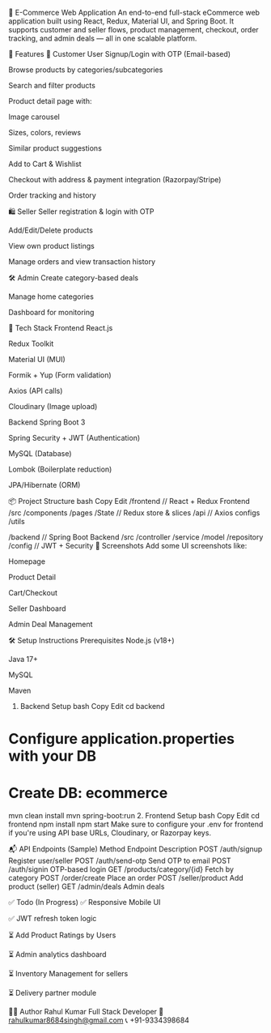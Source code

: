 🛒 E-Commerce Web Application
An end-to-end full-stack eCommerce web application built using React, Redux, Material UI, and Spring Boot. It supports customer and seller flows, product management, checkout, order tracking, and admin deals — all in one scalable platform.

🚀 Features
👤 Customer
User Signup/Login with OTP (Email-based)

Browse products by categories/subcategories

Search and filter products

Product detail page with:

Image carousel

Sizes, colors, reviews

Similar product suggestions

Add to Cart & Wishlist

Checkout with address & payment integration (Razorpay/Stripe)

Order tracking and history

🛍️ Seller
Seller registration & login with OTP

Add/Edit/Delete products

View own product listings

Manage orders and view transaction history

🛠️ Admin
Create category-based deals

Manage home categories

Dashboard for monitoring

🧰 Tech Stack
Frontend
React.js

Redux Toolkit

Material UI (MUI)

Formik + Yup (Form validation)

Axios (API calls)

Cloudinary (Image upload)

Backend
Spring Boot 3

Spring Security + JWT (Authentication)

MySQL (Database)

Lombok (Boilerplate reduction)

JPA/Hibernate (ORM)

📦 Project Structure
bash
Copy
Edit
/frontend         // React + Redux Frontend
/src
  /components
  /pages
  /State          // Redux store & slices
  /api            // Axios configs
  /utils

/backend          // Spring Boot Backend
/src
  /controller
  /service
  /model
  /repository
  /config         // JWT + Security
📸 Screenshots
Add some UI screenshots like:

Homepage

Product Detail

Cart/Checkout

Seller Dashboard

Admin Deal Management

🛠️ Setup Instructions
Prerequisites
Node.js (v18+)

Java 17+

MySQL

Maven

1. Backend Setup
bash
Copy
Edit
cd backend
# Configure application.properties with your DB
# Create DB: ecommerce

mvn clean install
mvn spring-boot:run
2. Frontend Setup
bash
Copy
Edit
cd frontend
npm install
npm start
Make sure to configure your .env for frontend if you're using API base URLs, Cloudinary, or Razorpay keys.

📬 API Endpoints (Sample)
Method	Endpoint	Description
POST	/auth/signup	Register user/seller
POST	/auth/send-otp	Send OTP to email
POST	/auth/signin	OTP-based login
GET	/products/category/{id}	Fetch by category
POST	/order/create	Place an order
POST	/seller/product	Add product (seller)
GET	/admin/deals	Admin deals

✅ Todo (In Progress)
✅ Responsive Mobile UI

✅ JWT refresh token logic

⏳ Add Product Ratings by Users

⏳ Admin analytics dashboard

⏳ Inventory Management for sellers

⏳ Delivery partner module

🙋‍♂️ Author
Rahul Kumar 
Full Stack Developer
📧 rahulkumar8684singh@gmail.com
📞 +91-9334398684

